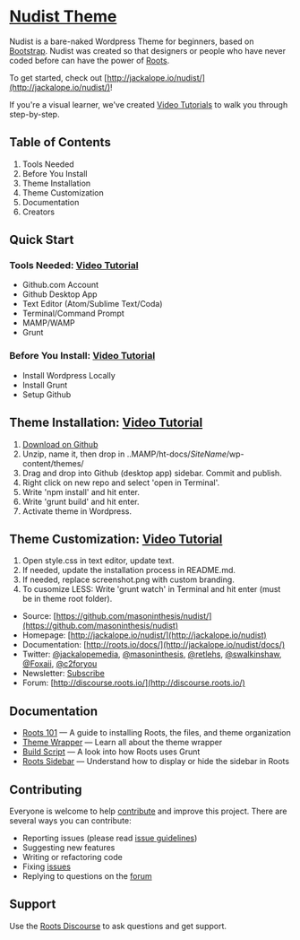 # [Nudist Theme](http://Jackalope.io/)

Nudist is a bare-naked Wordpress Theme for beginners, based on [Bootstrap](http://getbootstrap.com/). Nudist was created so that designers or people who have never coded before can have the power of [Roots](http://roots.io/).

To get started, check out [http://jackalope.io/nudist/](http://jackalope.io/nudist/)!

If you're a visual learner, we've created [Video Tutorials](http://jackalope.io/) to walk you through step-by-step.

## Table of Contents
1. Tools Needed
2. Before You Install
3. Theme Installation
4. Theme Customization
5. Documentation
6. Creators

## Quick Start

### Tools Needed: [Video Tutorial](https://jackalope.io) 
* Github.com Account
* Github Desktop App
* Text Editor (Atom/Sublime Text/Coda)
* Terminal/Command Prompt
* MAMP/WAMP
* Grunt

### Before You Install: [Video Tutorial](https://jackalope.io) 
* Install Wordpress Locally
* Install Grunt
* Setup Github

## Theme Installation: [Video Tutorial](https://jackalope.io) 

1. [Download on Github](https://github.com/masoninthesis/nudist)
2. Unzip, name it, then drop in ..MAMP/ht-docs/*SiteName*/wp-content/themes/
3. Drag and drop into Github (desktop app) sidebar. Commit and publish. 
4. Right click on new repo and select 'open in Terminal'.
5. Write 'npm install' and hit enter.
6. Write 'grunt build' and hit enter.
7. Activate theme in Wordpress.


## Theme Customization: [Video Tutorial](https://jackalope.io) 

1. Open style.css in text editor, update text. 
2. If needed, update the installation process in README.md.
3. If needed, replace screenshot.png with custom branding.
4. To cusomize LESS: Write 'grunt watch' in Terminal and hit enter (must be in theme root folder).

* Source: [https://github.com/masoninthesis/nudist/](https://github.com/masoninthesis/nudist)
* Homepage: [http://jackalope.io/nudist/](http://jackalope.io/nudist)
* Documentation: [http://roots.io/docs/](http://jackalope.io/nudist/docs/)
* Twitter: [@jackalopemedia](https://twitter.com/jackalopemedia), [@masoninthesis](https://twitter.com/masoninthesis), [@retlehs](https://twitter.com/retlehs), [@swalkinshaw](https://twitter.com/swalkinshaw), [@Foxaii](https://twitter.com/Foxaii), [@c2foryou](https://twitter.com/c2foryou)
* Newsletter: [Subscribe](http://jackalope.io/subscribe/)
* Forum: [http://discourse.roots.io/](http://discourse.roots.io/)

## Documentation

* [Roots 101](http://roots.io/roots-101/) — A guide to installing Roots, the files, and theme organization
* [Theme Wrapper](http://roots.io/an-introduction-to-the-roots-theme-wrapper/) — Learn all about the theme wrapper
* [Build Script](http://roots.io/using-grunt-for-wordpress-theme-development/) — A look into how Roots uses Grunt
* [Roots Sidebar](http://roots.io/the-roots-sidebar/) — Understand how to display or hide the sidebar in Roots

## Contributing

Everyone is welcome to help [contribute](CONTRIBUTING.md) and improve this project. There are several ways you can contribute:

* Reporting issues (please read [issue guidelines](https://github.com/necolas/issue-guidelines))
* Suggesting new features
* Writing or refactoring code
* Fixing [issues](https://github.com/roots/roots/issues)
* Replying to questions on the [forum](http://discourse.roots.io/)

## Support

Use the [Roots Discourse](http://discourse.roots.io/) to ask questions and get support.
